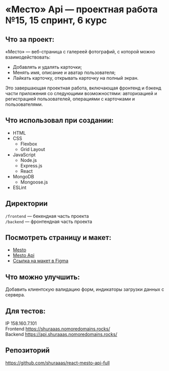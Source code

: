 # «Место» Api — проектная работа №15, 15 спринт, 6 курс

## Что за проект:

«Место» — веб-страница с галереей фотографий, с которой можно взаимодействовать:
- Добавлять и удалять карточки;
- Менять имя, описание и аватар пользователя;
- Лайкать карточку, открывать карточку на полный экран.

Это завершающая проектная работа, включающая фронтенд и бэкенд части приложения со следующими возможностями: авторизацией и регистрацией пользователей, операциями с карточками и пользователями.

## Что использовал при создании:

* HTML
* CSS
  * Flexbox
  * Grid Layout
* JavaScript
  * Node.js
  * Express.js
  * React
* MongoDB
  * Mongoose.js
* ESLint

## Директории

`/frontend` — бекендная часть проекта  
`/backend` — фронтендная часть проекта

## Посмотреть страницу и макет:

* [Mesto](https://shuraaas.nomoredomains.rocks/)
* [Mesto Api](https://api.shuraaas.nomoredomains.rocks/)
* [Ссылка на макет в Figma](https://www.figma.com/file/2cn9N9jSkmxD84oJik7xL7/JavaScript.-Sprint-4?node-id=0%3A1)

## Что можно улучшить:

Добавить клиентскую валидацию форм, индикаторы загрузки данных с сервера.

## Для тестов:

IP  158.160.7.101  
Frontend  https://shuraaas.nomoredomains.rocks/  
Backend  https://api.shuraaas.nomoredomains.rocks/

## Репозиторий

https://github.com/shuraaas/react-mesto-api-full
